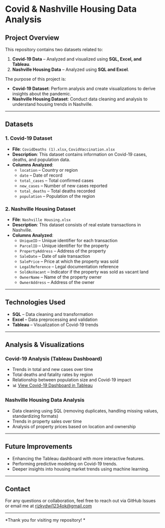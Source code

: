 # Covid & Nashville Housing Data Analysis

##  Project Overview
This repository contains two datasets related to:
1. **Covid-19 Data** – Analyzed and visualized using **SQL, Excel, and Tableau**.
2. **Nashville Housing Data** – Analyzed using **SQL and Excel**.

The purpose of this project is:
- **Covid-19 Dataset**: Perform analysis and create visualizations to derive insights about the pandemic.
- **Nashville Housing Dataset**: Conduct data cleaning and analysis to understand housing trends in Nashville.

---

##  Datasets
### 1. Covid-19 Dataset
- **File**: `CovidDeaths (1).xlsx`, `CovidVaccination.xlsx`
- **Description**: This dataset contains information on Covid-19 cases, deaths, and population data.
- **Columns Analyzed**:
  - `location` – Country or region
  - `date` – Date of record
  - `total_cases` – Total confirmed cases
  - `new_cases` – Number of new cases reported
  - `total_deaths` – Total deaths recorded
  - `population` – Population of the region

### 2. Nashville Housing Dataset
- **File**: `Nashville Housing.xlsx`
- **Description**: This dataset consists of real estate transactions in Nashville.
- **Columns Analyzed**:
  - `UniqueID` – Unique identifier for each transaction
  - `ParcelID` – Unique identifier for the property
  - `PropertyAddress` – Address of the property
  - `SaleDate` – Date of sale transaction
  - `SalePrice` – Price at which the property was sold
  - `LegalReference` – Legal documentation reference
  - `SoldAsVacant` – Indicator if the property was sold as vacant land
  - `OwnerName` – Name of the property owner
  - `OwnerAddress` – Address of the owner

---

##  Technologies Used
- **SQL** – Data cleaning and transformation
- **Excel** – Data preprocessing and validation
- **Tableau** – Visualization of Covid-19 trends

---

##  Analysis & Visualizations
### **Covid-19 Analysis (Tableau Dashboard)**
- Trends in total and new cases over time
- Total deaths and fatality rates by region
- Relationship between population size and Covid-19 impact
- 📊 [View Covid-19 Dashboard in Tableau](https://public.tableau.com/app/profile/rizky.dwi.hariyadi/viz/CovidDashboard_17379668376100/Dashboard1)

### **Nashville Housing Data Analysis**
- Data cleaning using SQL (removing duplicates, handling missing values, standardizing formats)
- Trends in property sales over time
- Analysis of property prices based on location and ownership

---



##  Future Improvements
- Enhancing the Tableau dashboard with more interactive features.
- Performing predictive modeling on Covid-19 trends.
- Deeper insights into housing market trends using machine learning.

---

##  Contact
For any questions or collaboration, feel free to reach out via GitHub Issues or email me at rizkydwi1234ok@gmail.com

---

*Thank you for visiting my repository! *
